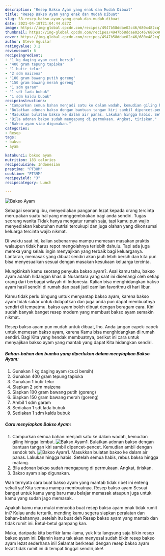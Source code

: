 ```yaml
---
description: "Resep Bakso Ayam yang enak dan Mudah Dibuat"
title: "Resep Bakso Ayam yang enak dan Mudah Dibuat"
slug: 53-resep-bakso-ayam-yang-enak-dan-mudah-dibuat
date: 2021-04-18T21:04:44.627Z
image: https://img-global.cpcdn.com/recipes/4947b58ddae02c46/680x482cq70/bakso-ayam-foto-resep-utama.jpg
thumbnail: https://img-global.cpcdn.com/recipes/4947b58ddae02c46/680x482cq70/bakso-ayam-foto-resep-utama.jpg
cover: https://img-global.cpcdn.com/recipes/4947b58ddae02c46/680x482cq70/bakso-ayam-foto-resep-utama.jpg
author: Steve Aguilar
ratingvalue: 3.2
reviewcount: 6
recipeingredient:
- "1 kg daging ayam cuci bersih"
- "400 gram tepung tapioka"
- "1 butir telur"
- "2 sdm maizena"
- "100 gram bawang putih goreng"
- "150 gram bawang merah goreng"
- "1 sdm garam"
- "1 sdt lada bubuk"
- "1 sdm kaldu bubuk"
recipeinstructions:
- "Campurkan semua bahan menjadi satu ke dalam wadah, kemudian giling hingga lembut."
- "Bulatkan adonan bakso dengan bantuan tangan kiri sambil dipencet-pencet. Kemudian ambil dengan sendok teh."
- "Masukkan bulatan bakso ke dalam air panas. Lakukan hingga habis. Setelah semua habis, rebus bakso hingga matang."
- "Bila adonan bakso sudah mengapung di permukaan. Angkat, tiriskan."
- "Bakso ayam siap digunakan."
categories:
- Resep
tags:
- bakso
- ayam

katakunci: bakso ayam 
nutrition: 183 calories
recipecuisine: Indonesian
preptime: "PT38M"
cooktime: "PT39M"
recipeyield: "3"
recipecategory: Lunch

---
```



![Bakso Ayam](https://img-global.cpcdn.com/recipes/4947b58ddae02c46/680x482cq70/bakso-ayam-foto-resep-utama.jpg)

Sebagai seorang ibu, menyediakan panganan lezat kepada orang tercinta merupakan suatu hal yang menggembirakan bagi anda sendiri. Tugas seorang  wanita Tidak hanya mengatur rumah saja, tapi kamu pun wajib menyediakan kebutuhan nutrisi tercukupi dan juga olahan yang dikonsumsi keluarga tercinta wajib nikmat.

Di waktu  saat ini, kalian sebenarnya mampu memesan masakan praktis walaupun tidak harus repot mengolahnya terlebih dahulu. Tapi ada juga mereka yang selalu ingin menyajikan yang terbaik bagi keluarganya. Lantaran, memasak yang dibuat sendiri akan jauh lebih bersih dan kita pun bisa menyesuaikan sesuai dengan masakan kesukaan keluarga tercinta. 



Mungkinkah kamu seorang penyuka bakso ayam?. Asal kamu tahu, bakso ayam adalah hidangan khas di Nusantara yang saat ini disenangi oleh setiap orang dari berbagai wilayah di Indonesia. Kalian bisa menghidangkan bakso ayam hasil sendiri di rumah dan pasti jadi camilan favoritmu di hari libur.

Kamu tidak perlu bingung untuk menyantap bakso ayam, karena bakso ayam tidak sukar untuk didapatkan dan juga anda pun dapat membuatnya sendiri di tempatmu. bakso ayam boleh dibuat dengan beragam cara. Kini sudah banyak banget resep modern yang membuat bakso ayam semakin nikmat.

Resep bakso ayam pun mudah untuk dibuat, lho. Anda jangan capek-capek untuk memesan bakso ayam, karena Kamu bisa menghidangkan di rumah sendiri. Bagi Kita yang hendak membuatnya, berikut ini cara untuk menyajikan bakso ayam yang mantab yang dapat Kita hidangkan sendiri.

<!--inarticleads1-->

##### Bahan-bahan dan bumbu yang diperlukan dalam menyiapkan Bakso Ayam:

1. Gunakan 1 kg daging ayam (cuci bersih)
1. Gunakan 400 gram tepung tapioka
1. Gunakan 1 butir telur
1. Siapkan 2 sdm maizena
1. Siapkan 100 gram bawang putih (goreng)
1. Siapkan 150 gram bawang merah (goreng)
1. Ambil 1 sdm garam
1. Sediakan 1 sdt lada bubuk
1. Sediakan 1 sdm kaldu bubuk




<!--inarticleads2-->

##### Cara menyiapkan Bakso Ayam:

1. Campurkan semua bahan menjadi satu ke dalam wadah, kemudian giling hingga lembut.
<img src="https://img-global.cpcdn.com/steps/09820af457f9dd94/160x128cq70/bakso-ayam-langkah-memasak-1-foto.jpg" alt="Bakso Ayam">1. Bulatkan adonan bakso dengan bantuan tangan kiri sambil dipencet-pencet. Kemudian ambil dengan sendok teh.
<img src="https://img-global.cpcdn.com/steps/4bc5bd429a20ba03/160x128cq70/bakso-ayam-langkah-memasak-2-foto.jpg" alt="Bakso Ayam">1. Masukkan bulatan bakso ke dalam air panas. Lakukan hingga habis. Setelah semua habis, rebus bakso hingga matang.
1. Bila adonan bakso sudah mengapung di permukaan. Angkat, tiriskan.
1. Bakso ayam siap digunakan.




Wah ternyata cara buat bakso ayam yang mantab tidak ribet ini enteng sekali ya! Kita semua mampu membuatnya. Resep bakso ayam Sesuai banget untuk kamu yang baru mau belajar memasak ataupun juga untuk kamu yang sudah jago memasak.

Apakah kamu mau mulai mencoba buat resep bakso ayam enak tidak rumit ini? Kalau anda tertarik, mending kamu segera siapkan peralatan dan bahan-bahannya, setelah itu buat deh Resep bakso ayam yang mantab dan tidak rumit ini. Betul-betul gampang kan. 

Maka, daripada kita berfikir lama-lama, yuk kita langsung saja bikin resep bakso ayam ini. Dijamin kamu tak akan menyesal sudah bikin resep bakso ayam lezat sederhana ini! Selamat berkreasi dengan resep bakso ayam lezat tidak rumit ini di tempat tinggal sendiri,oke!.

